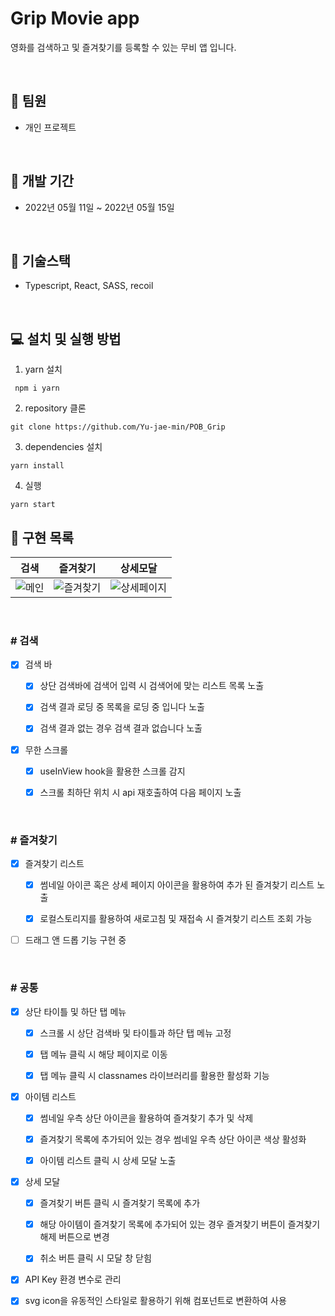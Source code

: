 # Grip Movie app

영화를 검색하고 및 즐겨찾기를 등록할 수 있는 무비 앱 입니다.

<br />

## 👬 **팀원**

- 개인 프로젝트

<br>

## 📅 **개발 기간**

- 2022년 05월 11일 ~ 2022년 05월 15일

<br />

## 🔧 **기술스택**

- Typescript, React, SASS, recoil

<br />

## 💻 **설치 및 실행 방법**

1. yarn 설치

```
 npm i yarn
```

2. repository 클론

```
git clone https://github.com/Yu-jae-min/POB_Grip
```

3. dependencies 설치

```
yarn install
```

4. 실행

```
yarn start
```

## 📒 **구현 목록**

|검색|즐겨찾기|상세모달|
|:-:|:-:|:-:|
|![메인](https://user-images.githubusercontent.com/85284246/172516407-d10cc471-eb0d-454a-b24c-ffe3e36ba4bc.png)|![즐겨찾기](https://user-images.githubusercontent.com/85284246/172516432-a2f4772a-df34-41f9-b45c-1a336519935d.png)|![상세페이지](https://user-images.githubusercontent.com/85284246/172758956-d95dbd81-4db8-453d-b003-479cebc5064e.png)|

<br />

### # 검색

- [x] 검색 바

  - [x] 상단 검색바에 검색어 입력 시 검색어에 맞는 리스트 목록 노출

  - [x] 검색 결과 로딩 중 목록을 로딩 중 입니다 노출

  - [x] 검색 결과 없는 경우 검색 결과 없습니다 노출

- [x] 무한 스크롤

  - [x] useInView hook을 활용한 스크롤 감지

  - [x] 스크롤 최하단 위치 시 api 재호출하여 다음 페이지 노출

<br>

### # 즐겨찾기

- [x] 즐겨찾기 리스트

  - [x] 썸네일 아이콘 혹은 상세 페이지 아이콘을 활용하여 추가 된 즐겨찾기 리스트 노출

  - [x] 로컬스토리지를 활용하여 새로고침 및 재접속 시 즐겨찾기 리스트 조회 가능

- [ ] 드래그 앤 드롭 기능 구현 중

<br>

### # 공통

- [x] 상단 타이틀 및 하단 탭 메뉴

  - [x] 스크롤 시 상단 검색바 및 타이틀과 하단 탭 메뉴 고정

  - [x] 탭 메뉴 클릭 시 해당 페이지로 이동

  - [x] 탭 메뉴 클릭 시 classnames 라이브러리를 활용한 활성화 기능

- [x] 아이템 리스트

  - [x] 썸네일 우측 상단 아이콘을 활용하여 즐겨찾기 추가 및 삭제

  - [x] 즐겨찾기 목록에 추가되어 있는 경우 썸네일 우측 상단 아이콘 색상 활성화

  - [x] 아이템 리스트 클릭 시 상세 모달 노출

- [x] 상세 모달

  - [x] 즐겨찾기 버튼 클릭 시 즐겨찾기 목록에 추가

  - [x] 해당 아이템이 즐겨찾기 목록에 추가되어 있는 경우 즐겨찾기 버튼이 즐겨찾기 해제 버튼으로 변경

  - [x] 취소 버튼 클릭 시 모달 창 닫힘

- [x] API Key 환경 변수로 관리

- [x] svg icon을 유동적인 스타일로 활용하기 위해 컴포넌트로 변환하여 사용

<br>
